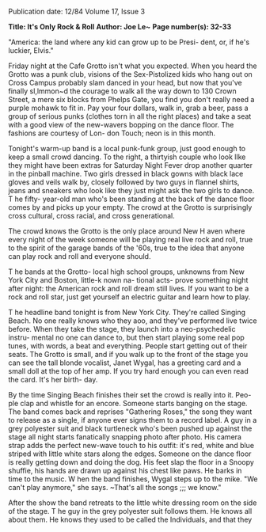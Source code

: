 Publication date: 12/84
Volume 17, Issue 3

**Title: It's Only Rock & Roll**
**Author: Joe Le~**
**Page number(s): 32-33**

"America: the land 
where any kid can 
grow up to be Presi-
dent, or, if he's 
luckier, Elvis."

Friday night at the Cafe Grotto isn't 
what you expected. When you heard 
the Grotto was a punk club, visions of 
the Sex-Pistolized kids who hang out on 
Cross Campus probably slam danced in 
your head, but now that you've finally 
sl,lmmon~d the courage to walk all the 
way down to 130 Crown Street, a mere 
six blocks from Phelps Gate, you find 
you don't really need a purple mohawk 
to fit in. Pay your four dollars, walk in, 
grab a beer, pass a group of serious 
punks (clothes torn in all the right 
places) and take a seat with a good view 
of the new-wavers bopping on the dance 
floor. The fashions are courtesy of Lon-
don Touch; neon is in this month. 

Tonight's warm-up band is a local 
punk-funk group, just good enough to 
keep a small crowd dancing. To the 
right, a thirtyish couple who look llke 
they might have been extras for Saturday 
Night Fever drop another quarter in the 
pinball machine. Two girls dressed in 
black gowns with black lace gloves and 
veils walk by, closely followed by two 
guys in flannel shirts, jeans and 
sneakers who look like they just might 
ask the two girls to dance. T he fifty-
year-old man who's been standing at the 
back of the dance floor comes by and 
picks up your empty. The crowd at the 
Grotto is surprisingly cross cultural, 
cross racial, and cross generational. 

The crowd knows the Grotto is the 
only place around New H aven where 
every night of the week someone will be 
playing real live rock and roll, true to 
the spirit of the garage bands of the '60s, 
true to the idea that anyone can play 
rock and roll and everyone should. 

T he bands at the Grotto- local high 
school groups, unknowns from New 
York City and Boston, little-k nown na-
tional acts- prove something night 
after night: the American rock and roll 
dream still lives. If you want to be a 
rock and roll star, just get yourself an 
electric guitar and learn how to play. 

T he headline band tonight is from 
New York City. They're called Singing 
Beach. No one really knows who they 
aoo, and they've performed live twice 
before. When they take the stage, they 
launch into a neo-psychedelic instru-
mental no one can dance to, but then 
start playing some real pop tunes, with 
words, a beat and everything. People 
start getting out of their seats. The 
Grotto is small, and if you walk up to 
the front of the stage you can see the tall 
blonde vocalist, Janet Wygal, has a 
greeting card and a small doll at the top 
of her amp. If you try hard enough you 
can even read the card. It's her birth-
day. 

By the time Singing Beach finishes 
their set the crowd is really into it. Peo-
ple clap and whistle for an encore. 
Someone starts banging on the stage. 
The band comes back and reprises 
"Gathering Roses," the song they want 
to release as a single, if anyone ever 
signs them to a record label. A guy in a 
grey polyester suit and black turtleneck 
who's been pushed up against the stage 
all night starts fanatically snapping 
photo after photo. His camera strap 
adds the perfect new-wave touch to his 
outfit: it's red, white and blue striped 
with little white stars along the edges. 
Someone on the dance floor is really 
getting down and doing the dog. His 
feet slap the floor in a Snoopy shuffie, 
his hands are drawn up against his chest 
like paws. He barks in time to the 
music. W hen the band finishes, Wygal 
steps up to the mike. "We can't play 
anymore," she says. ~That's all the songs ;;; 
we know." 


After the show the band retreats to 
the little white dressing room on the side 
of the stage. T he guy in the grey 
polyester suit follows them. He knows 
all about them. He knows they used to 
be called the Individuals, and that they